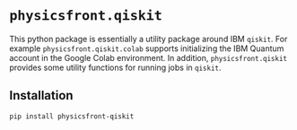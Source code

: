 # `physicsfront.qiskit`

This python package is essentially a utility package around IBM `qiskit`.
For example `physicsfront.qiskit.colab` supports initializing the IBM Quantum
account in the Google Colab environment.  In addition, `physicsfront.qiskit`
provides some utility functions for running jobs in `qiskit`.

## Installation

`pip install physicsfront-qiskit`
